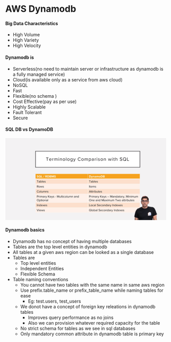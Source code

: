 # AWS Dynamodb

#### Big Data Characteristics
- High Volume
- High Variety
- High Velocity

#### Dynamodb is
- Serverless(no need to maintain server or infrastructure as dynamodb is a fully managed service)
- Cloud(is available only as a service from aws cloud)
- NoSQL
- Fast
- Flexible(no schema )
- Cost Effective(pay as per use)
- Highly Scalable
- Fault Tolerant
- Secure

#### SQL DB vs DynamoDB
![sql_vs_dynamodb](static/sql-vs-dynamodb.png)


#### Dynamodb basics
- Dynamodb has no concept of having multiple databases
- Tables are the top level entities in dynamodb
- All tables at a given aws region can be looked as a single database
- Tables are 
    - Top level entities
    - Independent Entities
    - Flexible Schema
- Table naming conventions
    - You cannot have two tables with the same name in same aws region
    - Use prefix.table_name or prefix_table_name while naming tables for ease
        - Eg: test.users, test_users
    - We donot have a concept of foreign key releations in dynamodb tables
        - Improves query performance as no joins
        - Also we can provision whatever required capacity for the table
    - No strict schema for tables as we see in sql databases
    - Only mandatory common attribute in dynamodb table is primary key
